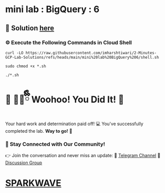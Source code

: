 # mini lab : BigQuery : 6

## 🔑 Solution [here](https://www.youtube.com/@sparkwave.01)

### ⚙️ Execute the Following Commands in Cloud Shell

```
curl -LO https://raw.githubusercontent.com/imharshtiwari/2-Minutes-GCP-Lab-Solutions/refs/heads/main/mini%20lab%20BigQuery%206/shell.sh

sudo chmod +x *.sh

./*.sh
```

# 🎉 🐻‍❄️ྀིྀི Woohoo! You Did It! 🎉

Your hard work and determination paid off! 💻
You've successfully completed the lab. **Way to go!** 🚀

### 💬 Stay Connected with Our Community!
👉 Join the conversation and never miss an update:
📢 [Telegram Channel](https://t.me/sparkwave.01)
👥 [Discussion Group](https://t.me/sparkwave.01chats)

# [SPARKWAVE](https://www.youtube.com/@sparkwave.01)
